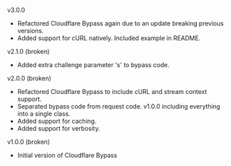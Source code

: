 
v3.0.0

- Refactored Cloudflare Bypass again due to an update breaking previous versions.
- Added support for cURL natively. Included example in README.

v2.1.0 (broken)

- Added extra challenge parameter 's' to bypass code.

v2.0.0 (broken)

- Refactored Cloudflare Bypass to include cURL and stream context support.
- Separated bypass code from request code. v1.0.0 including everything into a single class.
- Added support for caching.
- Added support for verbosity.

v1.0.0 (broken)
- Initial version of Cloudflare Bypass

